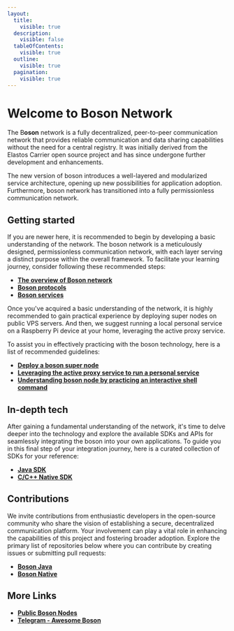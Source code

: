 ```yaml
---
layout:
  title:
    visible: true
  description:
    visible: false
  tableOfContents:
    visible: true
  outline:
    visible: true
  pagination:
    visible: true
---
```


# Welcome to Boson Network

The B**oson** network is a fully decentralized, peer-to-peer communication network that provides reliable communication and data sharing capabilities without the need for a central registry. It was initially derived from the Elastos Carrier open source project and has since undergone further development and enhancements.

The new version of boson introduces a well-layered and modularized service architecture, opening up new possibilities for application adoption. Furthermore, boson network has transitioned into a fully permissionless communication network.

## Getting started

If you are newer here, it is recommended to begin by developing a basic understanding of the network. The boson network is a meticulously designed, permissionless communication network, with each layer serving a distinct purpose within the overall framework. To facilitate your learning journey, consider following these recommended steps:

* [**The overview of Boson network**](./#overview)
* [**Boson protocols**](getting-started/boson-protocol/)
* [**Boson services**](getting-started/boson-services/)

Once you've acquired a basic understanding of the network, it is highly recommended to gain practical experience by deploying super nodes on public VPS servers. And then, we suggest running a local personal service on a Raspberry Pi device at your home, leveraging the active proxy service.

To assist you in effectively practicing with the boson technology, here is a list of recommended guidelines:

* [**Deploy a boson super node**](getting-started/practices/deploying-super-node.md)
* [**Leveraging the active proxy service to run a personal service**](getting-started/practices/leveraging-active-proxy-service.md)
* [**Understanding boson node by practicing an interactive shell command**](getting-started/practices/the-interactive-shell-command.md)

## In-depth tech

After gaining a fundamental understanding of the network, it's time to delve deeper into the technology and explore the available SDKs and APIs for seamlessly integrating the boson into your own applications. To guide you in this final step of your integration journey, here is a curated collection of SDKs for your reference:

* [**Java SDK**](developer-kits/java.md)
* [**C/C++ Native SDK**](developer-kits/c-c++.md)

## Contributions

We invite contributions from enthusiastic developers in the open-source community who share the vision of establishing a secure, decentralized communication platform. Your involvement can play a vital role in enhancing the capabilities of this project and fostering broader adoption. Explore the primary list of repositories below where you can contribute by creating issues or submitting pull requests:

* [**Boson Java**](https://github.com/bosonnetwork/Boson.Java)
* [**Boson Native**](https://github.com/bosonnetwork/Boson.Native)

## More Links

* [**Public Boson Nodes**](https://github.com/bosonnetwork/public-boson-nodes)
* [**Telegram - Awesome Boson**](https://t.me/awesameboson)
